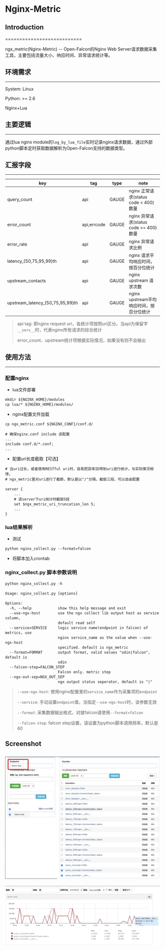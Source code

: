 # Nginx-Metric

## Introduction
===========================

ngx_metric(Nginx-Metric) -- Open-Falcon的Nginx Web Server请求数据采集工具，主要包括流量大小、响应时间、异常请求统计等。

## 环境需求
--------------------------

System: Linux

Python: >= 2.6

Nginx+Lua

## 主要逻辑
--------------------------

通过lua nginx module的`log_by_lua_file`实时记录nginx请求数据，通过外部python脚本定时获取数据解析为Open-Falcon支持的数据类型。

## 汇报字段
--------------------------

|key|tag|type|note|
|---|---|---|---|
|query_count|api|GAUGE|nginx 正常请求(status code < 400)数量|
|error_count|api,errcode|GAUGE|nginx 异常请求(status code >= 400)数量|
|error_rate|api|GAUGE|nginx 异常请求比例|
|latency_{50,75,95,99}th|api|GAUGE|nginx 请求平均响应时间，按百分位统计|
|upstream_contacts|api|GAUGE|nginx upstream 请求次数|
|upstream_latency_{50,75,95,99}th|api|GAUGE|nginx upstream平均响应时间，按百分位统计|

> api tag: 即nginx request uri，各统计项按照uri区分。当api为保留字`__serv__`时，代表nginx所有请求的综合统计
>
> error_count、upstream统计项根据实际情况，如果没有则不会输出

## 使用方法
------------------------

### 配置nginx

* lua文件部署

``` shell
mkdir ${NGINX_HOME}/modules
cp lua/* ${NGINX_HOME}/modules/
```

* nginx配置文件加载

```shell
cp ngx_metric.conf ${NGINX_CONF}/conf.d/

# 确保nginx.conf include 该配置
...
include conf.d/*.conf;
...

```

* 配置uri长度截取【可选】

```shell
# 当uri过长，或者使用RESTful uri时，容易把具体ID带到uri进行统计，与实际情况相悖。
# ngx_metric里对uri进行了截断，默认是以"/"分隔，截取三段，可以自由配置

server {
    ...
    # 该server下uri统计时截取5段
    set $ngx_metric_uri_truncation_len 5;
    ...
}
```

### lua结果解析

* 测试

```shell
python nginx_collect.py --format=falcon
```

* 将脚本加入crontab

### nginx_collect.py 脚本参数说明

```shell
python nginx_collect.py -h

Usage: nginx_collect.py [options]

Options:
  -h, --help            show this help message and exit
  --use-ngx-host        use the ngx collect lib output host as service column,
                        default read self
  --service=SERVICE     logic service name(endpoint in falcon) of metrics, use
                        nginx service_name as the value when --use-ngx-host
                        specified. default is ngx_metric
  --format=FORMAT       output format, valid values "odin|falcon", default is
                        odin
  --falcon-step=FALCON_STEP
                        Falcon only. metric step
  --ngx-out-sep=NGX_OUT_SEP
                        ngx output status seperator, default is "|"
```

> `--use-ngx-host`: 使用nginx配置里的`service_name`作为采集项的`endpoint`
>
> `--service`: 手动设置`endpoint`值，当指定`--use-ngx-host`时，该参数无效
>
> `--format`: 采集数据输出格式，对接falcon请使用`--format=falcon`
>
> `--falcon-step`: falcon step设置，请设置为python脚本调用频率，默认是60

## Screenshot

![Endpoint搜索](images/head.png)
----------------
![折线图](images/detail.png)
